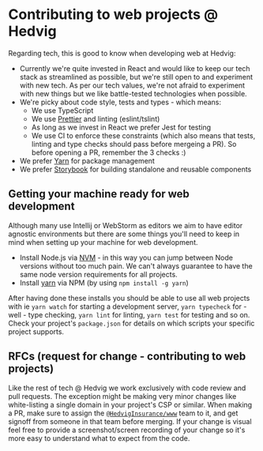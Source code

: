 # Contributing to web projects @ Hedvig

Regarding tech, this is good to know when developing web at Hedvig:

  - Currently we're quite invested in React and would like to keep our tech stack as streamlined as possible, but
    we're still open to and experiment with new tech. As per our tech values, we're not afraid to
    experiment with new things but we like battle-tested technologies when possible.
  - We're picky about code style, tests and types - which means:
    - We use TypeScript
    - We use [Prettier](https://www.npmjs.com/package/prettier) and linting (eslint/tslint)
    - As long as we invest in React we prefer Jest for testing
    - We use CI to enforce these constraints (which also means that tests, linting and type
      checks should pass before mergeing a PR). So before opening a PR, remember the 3 checks :)
  - We prefer [Yarn](https://yarnpkg.com/) for package management
  - We prefer [Storybook](https://storybook.js.org/) for building standalone and reusable components

## Getting your machine ready for web development

Although many use Intellij or WebStorm as editors we aim to have editor agnostic environments
but there are some things you'll need to keep in mind when setting up your machine for web development.

  - Install Node.js via [NVM](https://github.com/nvm-sh/nvm#installing-and-updating) - in this way you can jump
    between Node versions without too much pain. We can't always guarantee to have the same node version requirements
    for all projects.
  - Install [yarn](https://yarnpkg.com/) via NPM (by using `npm install -g yarn`)

After having done these installs you should be able to use all web projects with ie `yarn watch` for starting a development
server, `yarn typecheck` for - well - type checking, `yarn lint` for linting, `yarn test` for testing and so on.
Check your project's `package.json` for details on which scripts your specific project supports.


## RFCs (request for change - contributing to web projects)

Like the rest of tech @ Hedvig we work exclusively with code review and pull requests. The exception might be making very minor
changes like white-listing a single domain in your project's CSP or similar. When making a PR, make sure to assign the
[`@HedvigInsurance/www`](https://github.com/orgs/HedvigInsurance/teams/www) team to it, and get signoff from someone in
that team before merging. If your change is visual feel free to provide a screenshot/screen recording of your change
so it's more easy to understand what to expect from the code.
